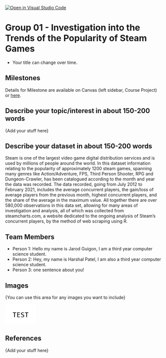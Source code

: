 [![Open in Visual Studio Code](https://classroom.github.com/assets/open-in-vscode-f059dc9a6f8d3a56e377f745f24479a46679e63a5d9fe6f495e02850cd0d8118.svg)](https://classroom.github.com/online_ide?assignment_repo_id=463931&assignment_repo_type=GroupAssignmentRepo)
# Group 01 - Investigation into the Trends of the Popularity of Steam Games

- Your title can change over time.

## Milestones

Details for Milestone are available on Canvas (left sidebar, Course Project) or [here](https://firas.moosvi.com/courses/data301/project/milestone01.html).

## Describe your topic/interest in about 150-200 words

{Add your stuff here}

## Describe your dataset in about 150-200 words

Steam is one of the largest video game digital distribution services and is used by millions of people around the world. In this dataset information relating to the popularity of approximately 1200 steam games, spanning many genres like Action/Adventure, FPS, Third Person Shooter, RPG and Dungeon-Crawler, has been catalogued according to the month and year the data was recorded. The data recorded, going from July 2012 to February 2021, includes the average concurrent players, the gain/loss of average players from the previous month, highest concurrent players, and the share of the average in the maximum value. All together there are over 580,000 observations in this data set, allowing for many areas of investigation and analysis, all of which was collected from steamcharts.com, a website dedicated to the ongoing analysis of Steam’s concurrent players, by the method of web scraping using R.

## Team Members

- Person 1: Hello my name is Jarod Guigon, I am a third year computer science student.
- Person 2: Hey, my name is Harshal Patel, I am also a third year computer science student.
- Person 3: one sentence about you!

## Images

{You can use this area for any images you want to include}

<img src ="images/test.png" width="100px">

## References

{Add your stuff here}



